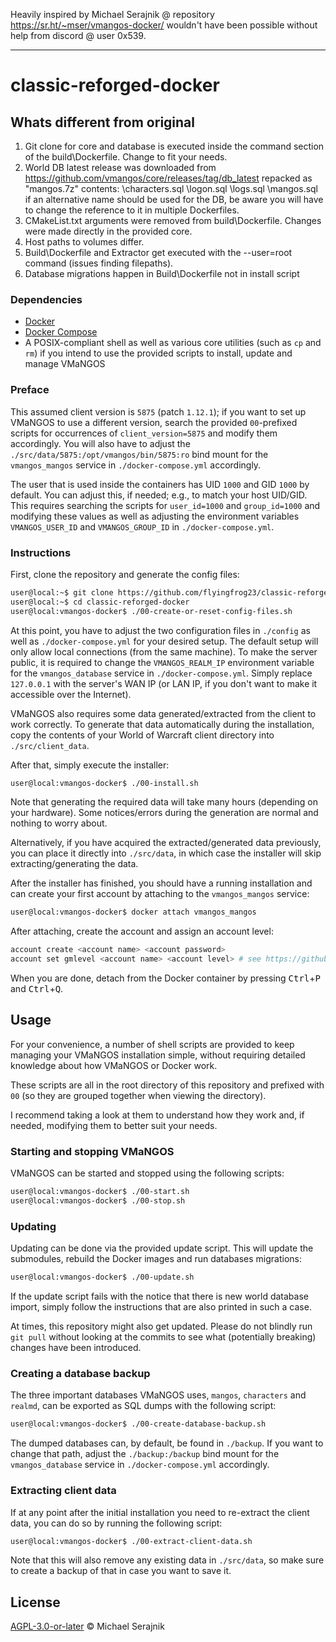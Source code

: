 Heavily inspired by Michael Serajnik @ repository https://sr.ht/~mser/vmangos-docker/ wouldn't have been possible without help from discord @ user 0x539.

---

# classic-reforged-docker

## Whats different from original

1. Git clone for core and database is executed inside the command section of the build\Dockerfile. Change to fit your needs.
2. World DB latest release was downloaded from https://github.com/vmangos/core/releases/tag/db_latest repacked as "mangos.7z" contents: \characters.sql \logon.sql \logs.sql \mangos.sql if an alternative name should be used for the DB, be aware you will have to change the reference to it in multiple Dockerfiles.
3. CMakeList.txt arguments were removed from build\Dockerfile. Changes were made directly in the provided core.
4. Host paths to volumes differ.
5. Build\Dockerfile and Extractor get executed with the --user=root command (issues finding filepaths).
6. Database migrations happen in Build\Dockerfile not in install script

### Dependencies

+ [Docker][docker]
+ [Docker Compose][docker-compose]
+ A POSIX-compliant shell as well as various core utilities (such as `cp` and
  `rm`) if you intend to use the provided scripts to install, update and manage
  VMaNGOS

### Preface

This assumed client version is `5875` (patch `1.12.1`); if you want to set up
VMaNGOS to use a different version, search the provided `00`-prefixed scripts
for occurrences of `client_version=5875` and modify them accordingly. You will
also have to adjust the `./src/data/5875:/opt/vmangos/bin/5875:ro` bind mount
for the `vmangos_mangos` service in `./docker-compose.yml` accordingly.

The user that is used inside the containers has UID `1000` and GID `1000` by
default. You can adjust this, if needed; e.g., to match your host UID/GID. This
requires searching the scripts for `user_id=1000` and `group_id=1000` and
modifying these values as well as adjusting the environment variables
`VMANGOS_USER_ID` and `VMANGOS_GROUP_ID` in `./docker-compose.yml`.

### Instructions

First, clone the repository and generate the config files:

```sh
user@local:~$ git clone https://github.com/flyingfrog23/classic-reforged-docker
user@local:~$ cd classic-reforged-docker
user@local:vmangos-docker$ ./00-create-or-reset-config-files.sh
```

At this point, you have to adjust the two configuration files in `./config` as
well as `./docker-compose.yml` for your desired setup. The default setup will
only allow local connections (from the same machine). To make the server
public, it is required to change the `VMANGOS_REALM_IP` environment variable
for the `vmangos_database` service in `./docker-compose.yml`. Simply replace
`127.0.0.1` with the server's WAN IP (or LAN IP, if you don't want to make it
accessible over the Internet).

VMaNGOS also requires some data generated/extracted from the client to work
correctly. To generate that data automatically during the installation, copy
the contents of your World of Warcraft client directory into
`./src/client_data`.

After that, simply execute the installer:

```sh
user@local:vmangos-docker$ ./00-install.sh
```

Note that generating the required data will take many hours (depending on your
hardware). Some notices/errors during the generation are normal and nothing to
worry about.

Alternatively, if you have acquired the extracted/generated data previously,
you can place it directly into `./src/data`, in which case the installer will
skip extracting/generating the data.

After the installer has finished, you should have a running installation and
can create your first account by attaching to the `vmangos_mangos` service:

```sh
user@local:vmangos-docker$ docker attach vmangos_mangos
```

After attaching, create the account and assign an account level:

```sh
account create <account name> <account password>
account set gmlevel <account name> <account level> # see https://github.com/vmangos/core/blob/79efe80ae39d94a5e52b71179583509b1df75899/src/shared/Common.h#L184-L191
```

When you are done, detach from the Docker container by pressing
<kbd>Ctrl</kbd>+<kbd>P</kbd> and <kbd>Ctrl</kbd>+<kbd>Q</kbd>.

## Usage

For your convenience, a number of shell scripts are provided to keep managing
your VMaNGOS installation simple, without requiring detailed knowledge about
how VMaNGOS or Docker work.

These scripts are all in the root directory of this repository and prefixed
with `00` (so they are grouped together when viewing the directory).

I recommend taking a look at them to understand how they work and, if needed,
modifying them to better suit your needs.

### Starting and stopping VMaNGOS

VMaNGOS can be started and stopped using the following scripts:

```sh
user@local:vmangos-docker$ ./00-start.sh
user@local:vmangos-docker$ ./00-stop.sh
```

### Updating

Updating can be done via the provided update script. This will update the
submodules, rebuild the Docker images and run databases migrations:

```sh
user@local:vmangos-docker$ ./00-update.sh
```

If the update script fails with the notice that there is new world database
import, simply follow the instructions that are also printed in such a case.

At times, this repository might also get updated. Please do not blindly run
`git pull` without looking at the commits to see what (potentially breaking)
changes have been introduced.

### Creating a database backup

The three important databases VMaNGOS uses, `mangos`, `characters` and
`realmd`, can be exported as SQL dumps with the following script:

```sh
user@local:vmangos-docker$ ./00-create-database-backup.sh
```

The dumped databases can, by default, be found in `./backup`. If you want to
change that path, adjust the `./backup:/backup` bind mount for the
`vmangos_database` service in `./docker-compose.yml` accordingly.

### Extracting client data

If at any point after the initial installation you need to re-extract the
client data, you can do so by running the following script:

```sh
user@local:vmangos-docker$ ./00-extract-client-data.sh
```

Note that this will also remove any existing data in `./src/data`, so make sure
to create a backup of that in case you want to save it.

## License

[AGPL-3.0-or-later](LICENSE) © Michael Serajnik

[vmangos]: https://github.com/vmangos/core
[tonymmm1-vmangos-docker]: https://github.com/tonymmm1/vmangos-docker
[Michael Serajnik vmangos-docker]: https://sr.ht/~mser/
[docker]: https://docs.docker.com/get-docker/
[docker-compose]: https://docs.docker.com/compose/install/


